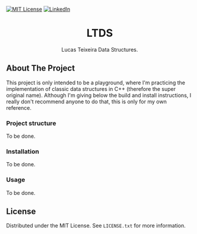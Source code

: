 [![MIT License][license-shield]][license-url]
[![LinkedIn][linkedin-shield]][linkedin-url]

<p align="center">
  <h1 align="center">LTDS</h1>

  <p align="center">
      Lucas Teixeira Data Structures.
  </p>

## About The Project

This project is only intended to be a playground, where I'm practicing the
implementation of classic data structures in C++ (therefore the super original
name). Although I'm giving below the build and install instructions, I really
don't recommend anyone to do that, this is only for my own reference.

### Project structure

To be done.

### Installation

To be done.

### Usage

To be done.

## License

Distributed under the MIT License. See `LICENSE.txt` for more information.

[license-shield]: https://img.shields.io/github/license/lbteixeira/code-starters?style=for-the-badge
[license-url]: https://github.com/lbteixeira/code-starters/blob/master/LICENSE.txt
[linkedin-shield]: https://img.shields.io/badge/-LinkedIn-black.svg?style=for-the-badge&logo=linkedin&colorB=555
[linkedin-url]: https://linkedin.com/in/lucasbrederteixeira
